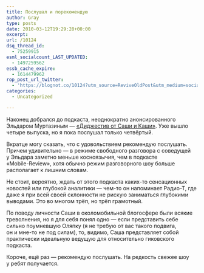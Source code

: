 ```yaml
---
title: Послушал и порекомендую
author: Gray
type: posts
date: 2010-03-12T19:29:28+00:00
excerpt:
url: /10124
dsq_thread_id:
  - 75259915
esml_socialcount_LAST_UPDATED:
  - 1497259562
essb_cache_expire:
  - 1614479962
rop_post_url_twitter:
  - 'https://blognot.co/10124?utm_source=ReviveOldPost&utm_medium=social&utm_campaign=ReviveOldPost'
categories:
  - Uncategorized

---
```








Наконец добрался до&nbsp;подкаста, неоднократно анонсированного Эльдаром Муртазиным&nbsp;&mdash; <a href="http://digestive.podfm.ru/" target="_blank">&laquo;Диджестив от&nbsp;Саши и&nbsp;Каши&raquo;</a>. Уже вышло четыре выпуска, но&nbsp;я&nbsp;пока послушал только четвёртый.

Вкратце могу сказать, что с&nbsp;удовольствием рекомендую послушать. Причем удивительно&nbsp;&mdash; в&nbsp;режиме свободного разговора с&nbsp;соведущей у&nbsp;Эльдара заметно меньше косноязычия, чем в&nbsp;подкасте <nobr>&laquo;Mobile-Review&raquo;</nobr>, хотя обычно режим разговорного шоу больше располагает к&nbsp;лишним словам.

Не&nbsp;стоит, вероятно, ждать от&nbsp;этого подкаста <nobr>каких-то</nobr> сенсационных новостей или глубокой аналитики&nbsp;&mdash; <nobr>чем-то</nobr> он&nbsp;напоминает <nobr>Радио-Т</nobr>, где даже я&nbsp;при всей своей склонности не&nbsp;рискую заниматься глубокими выводами. Это во&nbsp;многом трёп, но&nbsp;трёп грамотный.

По&nbsp;поводу личности Саши в&nbsp;околомобильной блогосфере были всякие треволнения, но&nbsp;я&nbsp;для себя понял одно&nbsp;&mdash; если представить себе сильно поумневшую Оляпку (я&nbsp;не&nbsp;требую от&nbsp;вас такого подвига, он&nbsp;и&nbsp;<nobr>мне-то</nobr> не&nbsp;под силам), то, видимо, Саша представляет собой практически идеальную ведущую для относительно гиковского подкаста.

Короче, ещё раз&nbsp;&mdash; рекомендую послушать. На&nbsp;редкость свежее шоу у&nbsp;ребят получается.